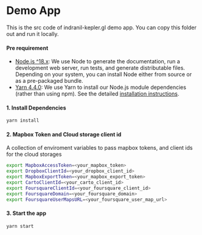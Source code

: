 # Demo App

This is the src code of indranil-kepler.gl demo app. You can copy this folder out and run it locally.

#### Pre requirement

- [Node.js ^18.x](http://nodejs.org): We use Node to generate the documentation, run a
  development web server, run tests, and generate distributable files. Depending on your system,
  you can install Node either from source or as a pre-packaged bundle.
- [Yarn 4.4.0](https://yarnpkg.com): We use Yarn to install our Node.js module dependencies
  (rather than using npm). See the detailed [installation instructions][yarn-install].

#### 1. Install Dependencies

```sh
yarn install
```

#### 2. Mapbox Token and Cloud storage client id

A collection of enviroment variables to pass mapbox tokens, and client ids for the cloud storages

```sh
export MapboxAccessToken=<your_mapbox_token>
export DropboxClientId=<your_dropbox_client_id>
export MapboxExportToken=<your_mapbox_export_token>
export CartoClientId=<your_carto_client_id>
export FoursquareClientId=<your_foursquare_client_id>
export FoursquareDomain=<your_foursquare_domain>
export FoursquareUserMapsURL=<your_foursquare_user_map_url>

```

#### 3. Start the app

```sh
yarn start
```

[yarn-install]: https://yarnpkg.com/getting-started/install

